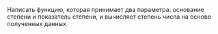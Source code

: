 Написать функцию, которая принимает два параметра: основание степени и показатель
степени, и вычисляет степень числа на основе полученных данных
